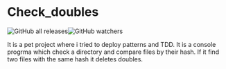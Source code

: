 
# Check_doubles
![GitHub all releases](https://img.shields.io/github/downloads/babahasko/Making_README/total?logo=GitHub)![GitHub watchers](https://img.shields.io/github/watchers/babahasko/Making_README?logo=GitHub)


It is a pet project where i tried to deploy patterns and TDD.
It is a console progrma which check a directory and compare files by their hash. If it find two files with the same hash it deletes doubles.
